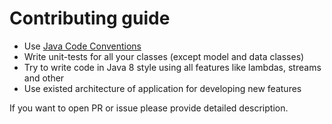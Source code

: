 # Contributing guide

* Use [Java Code Conventions](https://www.oracle.com/technetwork/java/codeconventions-150003.pdf)
* Write unit-tests for all your classes (except model and data classes)
* Try to write code in Java 8 style using all features like lambdas, streams and other
* Use existed architecture of application for developing new features

If you want to open PR or issue please provide detailed description.
